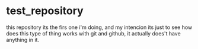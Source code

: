 # test_repository
this repository its the firs one i'm doing, and my intencion its just to see how does this type of thing works with git and github,
it actually does't have anything in it.
